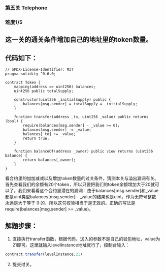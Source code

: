 ### 第五关 Telephone
### 难度1/5
## 这一关的通关条件增加自己的地址里的token数量。
## 代码如下：
```Solidity
// SPDX-License-Identifier: MIT
pragma solidity ^0.6.0;

contract Token {
    mapping(address => uint256) balances;
    uint256 public totalSupply;

    constructor(uint256 _initialSupply) public {
        balances[msg.sender] = totalSupply = _initialSupply;
    }

    function transfer(address _to, uint256 _value) public returns (bool) {
        require(balances[msg.sender] - _value >= 0);
        balances[msg.sender] -= _value;
        balances[_to] += _value;
        return true;
    }

    function balanceOf(address _owner) public view returns (uint256 balance) {
        return balances[_owner];
    }
}
```
看合约里的加加减减以及增加token数量的过关条件，猜测本关与溢出漏洞有关。首先查看我们的余额有20个token，所以只要把我们的token余额增加大于20就可以了。我们来看看这个合约里潜在的漏洞：由于balances[msg.sender]和_value都是uint类型balances[msg.sender] - _value的结果也是uint，作为无符号整数永远是大于等于 0 的，所以这句校验相当于是无效的。正确的写法是require(balances[msg.sender] >= _value)。
## 解题步骤：
1. 直接执行transfer函数，根据代码，送入的参数不是自己的钱包地址，value为21即可。这里就输入levelInstance地址就行了，控制台输入：
```Javascript
contract.transfer(levelInstance,21)
```
2. 提交过关。

